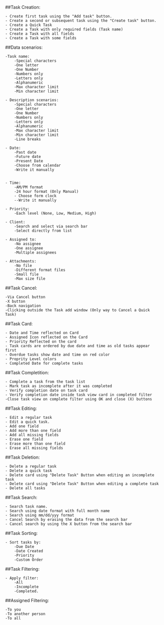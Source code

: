 
##Task Creation:

	- Create first task using the "Add task" button.
	- Create a second or subsequent task using the "Create task" button.
	- Create a Quick Task
	- Create a Task with only required fields (Task name)
	- Create a Task with all fields
	- Create a Task with some fields

##Data scenarios: 

	-Task name:
		-Special characters
		-One letter 
		-One Number
		-Numbers only
		-Letters only
		-Alphanumeric
		-Max character limit
		-Min character limit

	- Description scenarios: 
		-Special characters
		-One letter 
		-One Number
		-Numbers only
		-Letters only
		-Alphanumeric
		-Max character limit
		-Min character limit
		-Line breaks

	- Date: 
		-Past date
		-Future date
		-Present Date
		-Choose from calendar
		-Write it manually


	- Time: 
		-AM/PM format
		-24 hour format (Only Manual)
		- Choose form clock
		--Write it manually

	- Priority: 
		-Each level (None, Low, Medium, High)

	- Client: 
		-Search and select via search bar 
		-Select directly from list

	- Assigned to: 
		-No assignee
		-One assignee
		-Multiple assignees

	- Attachments: 
		-No file
		-Different format files 
		-Small file
		-Max size file

##Task Cancel:

 	-Via Cancel button
	-X button 
	-Back navigation
	-Clicking outside the Task add window (Only way to Cancel a Quick Task)


##Task Card:

	- Date and Time reflected on Card
	- Assigned Icon reflected on the Card
	- Priority Reflected on the card
	- Task cards are ordered by due date and time as old tasks appear first
	- Overdue tasks show date and time on red color
 	- Proprity Level colors
	- Completed Date for complete tasks
	
##Task Completition:

	- Complete a task from the task list
	- Mark task as incomplete after it was completed
	- Verify completion date on task card
	- Verify completion date inside task view card in completed filter
	-Close task view on complete filter using OK and close (X) buttons
	


##Task Editing:

	- Edit a regular task
	- Edit a quick task.
	- Add one field
	- Add more than one field
	- Add all missing fields
	- Erase one field
	- Erase more than one field
	- Erase all missing fields



##Task Deletion:

	- Delete a regular task
	- Delete a quick task
	- Delete card using "Delete Task" Button when editing an incomplete task
	- Delete card using "Delete Task" Button when editing a complete task
	- Delete all tasks



##Task Search:

	- Search task name.
	- Search using date format with full month name
	- Search using mm/dd/yyy format
	- Cancel Search by erasing the data from the search bar
	- Cancel search by using the X button from the search bar


##Task Sorting:

	- Sort tasks by: 
		-Due Date
		-Date Created 
		-Priority
		-Custom Order


##Task Filtering:

	- Apply filter: 
		-All
		-Incomplete
		-Completed.


##Assigned Filtering: 

	-To you
	-To another person
	-To all

